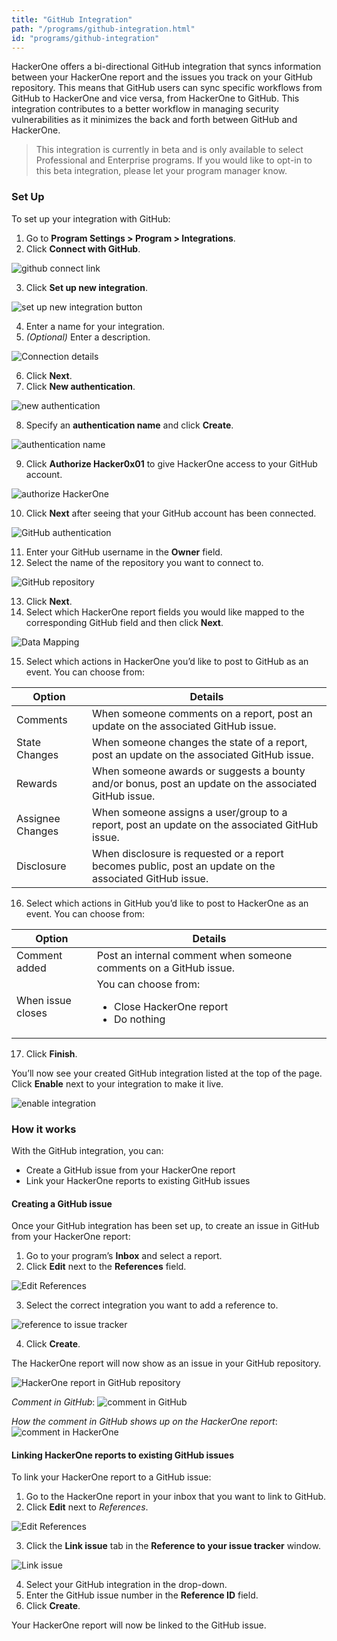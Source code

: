 ```yaml
---
title: "GitHub Integration"
path: "/programs/github-integration.html"
id: "programs/github-integration"
---
```


HackerOne offers a bi-directional GitHub integration that syncs information between your HackerOne report and the issues you track on your GitHub repository. This means that GitHub users can sync specific workflows from GitHub to HackerOne and vice versa, from HackerOne to GitHub. This integration contributes to a better workflow in managing security vulnerabilities as it minimizes the back and forth between GitHub and HackerOne.

> This integration is currently in beta and is only available to select Professional and Enterprise programs. If you would like to opt-in to this beta integration, please let your program manager know.

### Set Up
To set up your integration with GitHub:
1. Go to **Program Settings > Program > Integrations**.
2. Click **Connect with GitHub**.

![github connect link](./images/github-1.png)

3. Click **Set up new integration**.

![set up new integration button](./images/github-2.png)

4. Enter a name for your integration.
5. *(Optional)* Enter a description.

![Connection details](./images/github-3.png)

6. Click **Next**.
7. Click **New authentication**.

![new authentication](./images/github-4.png)

8. Specify an **authentication name** and click **Create**.

![authentication name](./images/github-5.png)

9. Click **Authorize Hacker0x01** to give HackerOne access to your GitHub account.  

![authorize HackerOne](./images/github-6.png)

10. Click **Next** after seeing that your GitHub account has been connected.

![GitHub authentication](./images/github-7.png)

11. Enter your GitHub username in the **Owner** field.
12. Select the name of the repository you want to connect to.

![GitHub repository](./images/github-8.png)

13. Click **Next**.
14. Select which HackerOne report fields you would like mapped to the corresponding GitHub field and then click **Next**.

![Data Mapping](./images/github-9.png)

15. Select which actions in HackerOne you’d like to post to GitHub as an event. You can choose from:

Option | Details
------ | -------
Comments | When someone comments on a report, post an update on the associated GitHub issue.
State Changes | When someone changes the state of a report, post an update on the associated GitHub issue.
Rewards | When someone awards or suggests a bounty and/or bonus, post an update on the associated GitHub issue.
Assignee Changes | When someone assigns a user/group to a report, post an update on the associated GitHub issue.
Disclosure | When disclosure is requested or a report becomes public, post an update on the associated GitHub issue.

16. Select which actions in GitHub you’d like to post to HackerOne as an event. You can choose from:

Option | Details
------ | -------
Comment added | Post an internal comment when someone comments on a GitHub issue.
When issue closes | You can choose from: <br><ul><li>Close HackerOne report</li><li>Do nothing</li>

17. Click **Finish**.

You’ll now see your created GitHub integration listed at the top of the page. Click **Enable** next to your integration to make it live.

![enable integration](./images/github-10.png)

### How it works
With the GitHub integration, you can:
* Create a GitHub issue from your HackerOne report
* Link your HackerOne reports to existing GitHub issues

#### Creating a GitHub issue
Once your GitHub integration has been set up, to create an issue in GitHub from your HackerOne report:
1. Go to your program’s **Inbox** and select a report.
2. Click **Edit** next to the **References** field.

![Edit References](./images/github-11.png)

3. Select the correct integration you want to add a reference to.

![reference to issue tracker](./images/github-12.png)

4. Click **Create**.

The HackerOne report will now show as an issue in your GitHub repository.

![HackerOne report in GitHub repository](./images/github-13.png)

*Comment in GitHub*:
![comment in GitHub](./images/github-14.png)

*How the comment in GitHub shows up on the HackerOne report*:
![comment in HackerOne](./images/github-15.png)

#### Linking HackerOne reports to existing GitHub issues
To link your HackerOne report to a GitHub issue:
1. Go to the HackerOne report in your inbox that you want to link to GitHub.
2. Click **Edit** next to *References*.

![Edit References](./images/github-11.png)

3. Click the **Link issue** tab in the **Reference to your issue tracker** window.

![Link issue](./images/github-16.png)

4. Select your GitHub integration in the drop-down.
5. Enter the GitHub issue number in the **Reference ID** field.
6. Click **Create**.

Your HackerOne report will now be linked to the GitHub issue.  
